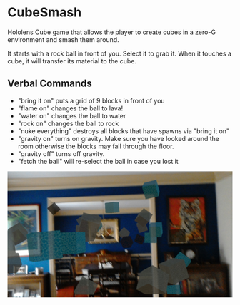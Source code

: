# CubeSmash
Hololens Cube game that allows the player to create cubes in a zero-G environment and smash them around.

It starts with a rock ball in front of you.  Select it to grab it.  When it touches a cube, it will transfer its material to the cube.

## Verbal Commands

- "bring it on" puts a grid of 9 blocks in front of you
- "flame on" changes the ball to lava!
- "water on" changes the ball to water
- "rock on" changes the ball to rock
- "nuke everything" destroys all blocks that have spawns via "bring it on"
- "gravity on" turns on gravity.  Make sure you have looked around the room otherwise the blocks may fall through the floor.
- "gravity off" turns off gravity.  
- "fetch the ball" will re-select the ball in case you lost it

![CubeSmash in action](https://github.com/Seekatar/CubeSmash/raw/master/doc/images/cube1.jpg)
